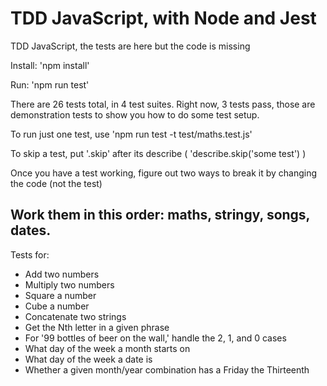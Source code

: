 # TDD JavaScript, with Node and Jest #

TDD JavaScript, the tests are here but the code is missing

Install: 'npm install'

Run: 'npm run test'

There are 26 tests total, in 4 test suites. Right now, 3 tests pass, those are demonstration tests to show you how to do some test setup. 

To run just one test, use 'npm run test -t test/maths.test.js'

To skip a test, put '.skip' after its describe ( 'describe.skip('some test') )

Once you have a test working, figure out two ways to break it by changing the code (not the test)

## Work them in this order: maths, stringy, songs, dates. ##

Tests for:
* Add two numbers
* Multiply two numbers
* Square a number
* Cube a number
* Concatenate two strings
* Get the Nth letter in a given phrase
* For '99 bottles of beer on the wall,' handle the 2, 1, and 0 cases
* What day of the week a month starts on
* What day of the week a date is
* Whether a given month/year combination has a Friday the Thirteenth
